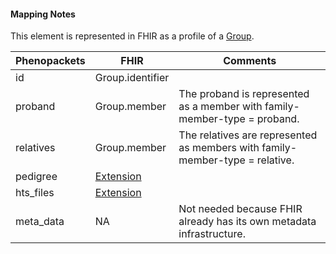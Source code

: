 #### Mapping Notes

This element is represented in FHIR as a profile of a [Group](https://www.hl7.org/fhir/group.html). 

| Phenopackets  | FHIR                                                                      | Comments                                                                                                                   |
| ------------- | ------------------------------------------------------------------------- | -------------------------------------------------------------------------------------------------------------------------- |
| id            | Group.identifier                                                          |                                                                                                                            |
| proband       | Group.member                                                              | The proband is represented as a member with family-member-type = proband.                                                  |
| relatives     | Group.member                                                              | The relatives are represented as members with family-member-type = relative.                                               |
| pedigree      | [Extension](StructureDefinition-pedigree-node.html)                       |                                                                                                                            |
| hts\_files    | [Extension](StructureDefinition-htsfiles.html)                            |                                                                                                                            |
| meta\_data    | NA                                                                        | Not needed because FHIR already has its own metadata infrastructure.                                                       |
 
